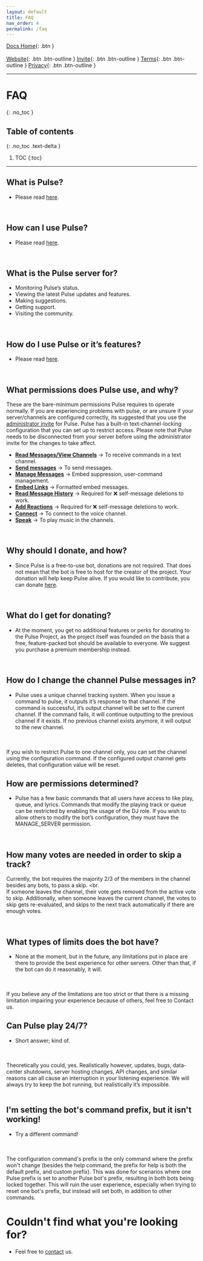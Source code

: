 ```yaml
---
layout: default
title: FAQ
nav_order: 4
permalink: /faq
---
```


<span class="fs-5">[Docs Home](https://docs.pulseproject.io){: .btn }</span><br><br>
<span class="fs-4">[Website](https://pulseproject.io){: .btn .btn-outline }</span>
<span class="fs-4">[Invite](https://pulseproject.io/invite){: .btn .btn-outline }</span>
<span class="fs-4">[Terms](https://pulseproject.io/terms){: .btn .btn-outline }</span>
<span class="fs-4">[Privacy](https://pulseproject.io/privacy){: .btn .btn-outline }</span>

---

# FAQ
{: .no_toc }

## Table of contents
{: .no_toc .text-delta }

1. TOC
{:toc}

---

## What is Pulse?

 - Please read [here](https://docs.pulseproject.io/#what-is-pulse).

<br>

## How can I use Pulse?

 - Please read [here](https://docs.pulseproject.io/#adding-pulse).

<br>

## What is the Pulse server for?
 - Monitoring Pulse’s status.
 - Viewing the latest Pulse updates and features.
 - Making suggestions.
 - Getting support.
 - Visiting the community.

<br>

## How do I use Pulse or it’s features?

 - Please read [here](https://docs.pulseproject.io/#adding-pulse).

<br>

## What permissions does Pulse use, and why?

These are the bare-minimum permissions Pulse requires to operate normally. If you are experiencing problems with pulse, or are unsure if your server/channels are configured correctly, its suggested that you use the [administrator invite](https://pulseproject.io/invite) for Pulse. Pulse has a built-in text-channel-locking configuration that you can set up to restrict access. Please note that Pulse needs to be disconnected from your server before using the administrator invite for the changes to take affect.

 - <u><b>Read Messages/View Channels</b></u> -> To receive commands in a text channel.
 - <u><b>Send messages</b></u> -> To send messages.
 - <u><b>Manage Messages</b></u> -> Embed suppression, user-command management.
 - <u><b>Embed Links</b></u> -> Formatted embed messages.
 - <u><b>Read Message History</b></u> -> Required for ❌ self-message deletions to work.
 - <u><b>Add Reactions</b></u> -> Required for ❌ self-message deletions to work.
 - <u><b>Connect</b></u> -> To connect to the voice channel.
 - <u><b>Speak</b></u> -> To play music in the channels.

<br>

## Why should I donate, and how?

 - Since Pulse is a free-to-use bot, donations are not required. That does not mean that the bot is free to host for the creator of the project. Your donation will help keep Pulse alive. If you would like to contribute, you can donate [here](https://pulseproject.io/donate).

<br>

## What do I get for donating?

 - At the moment, you get no additional features or perks for donating to the Pulse Project, as the project itself was founded on the basis that a free, feature-packed bot should be available to everyone. We suggest you purchase a premium membership instead.

<br>

## How do I change the channel Pulse messages in?

 - Pulse uses a unique channel tracking system. When you issue a command to pulse, it outputs it’s response to that channel. If the command is successful, it’s output channel will be set to the current channel. If the command fails, it will continue outputting to the previous channel if it exists. If no previous channel exists anymore, it will output to the new channel.
<br>
<br>
If you wish to restrict Pulse to one channel only, you can set the channel using the configuration command. If the configured output channel gets deletes, that configuration value will be reset.

<br>

## How are permissions determined?

 - Pulse has a few basic commands that all users have access to like play, queue, and lyrics. Commands that modify the playing track or queue can be restricted by enabling the usage of the DJ role. If you wish to allow others to modify the bot’s configuration, they must have the MANAGE_SERVER permission.

<br>

## How many votes are needed in order to skip a track?

Currently, the bot requires the majority 2/3 of the members in the channel besides any bots, to pass a skip.
<br.
<br>
If someone leaves the channel, their vote gets removed from the active vote to skip. Additionally, when someone leaves the current channel, the votes to skip gets re-evaluated, and skips to the next track automatically if there are enough votes.

<br>

## What types of limits does the bot have?

 - None at the moment, but in the future, any limitations put in place are there to provide the best experience for other servers. Other than that, if the bot can do it reasonably, it will.
<br>
<br>
 If you believe any of the limitations are too strict or that there is a missing limitation impairing your experience because of others, feel free to Contact us.

<br>

## Can Pulse play 24/7?

 - Short answer; kind of.
<br>
<br>
Theoretically you could, yes. Realistically however, updates, bugs, data-center shutdowns, server hosting changes, API changes, and similar reasons can all cause an interruption in your listening experience. We will always try to keep the bot running, but realistically it’s impossible.

<br>
<br>

## I'm setting the bot's command prefix, but it isn't working!

 - Try a different command!
<br>
<br>
The configuration command's prefix is the only command where the prefix won't change (besides the help command, the prefix for help is both the default prefix, and custom prefix). This was done for scenarios where one Pulse prefix is set to another Pulse bot's prefix, resulting in both bots being locked together. This will ruin the user experience, especially when trying to reset one bot's prefix, but instead will set both, in addition to other commands.

<br>

# Couldn't find what you're looking for?

 - Feel free to [contact](https://pulseproject.io/contact) us.
